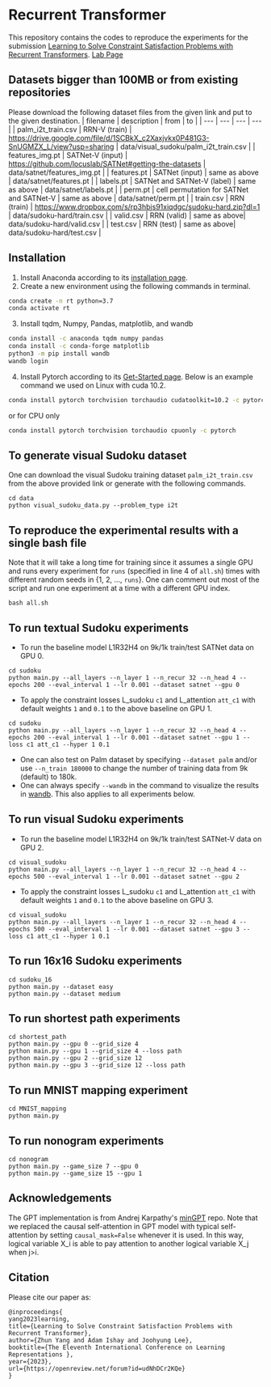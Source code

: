 # Recurrent Transformer
This repository contains the codes to reproduce the experiments for the submission [Learning to Solve Constraint Satisfaction Problems with Recurrent Transformers](https://openreview.net/pdf?id=udNhDCr2KQe).
[Lab Page](https://azreasoners.github.io/ARG-webpage/)

## Datasets bigger than 100MB or from existing repositories
Please download the following dataset files from the given link and put to the given destination.
| filename | description | from | to |
| --- | --- | --- | --- |
| palm_i2t_train.csv | RRN-V (train) | https://drive.google.com/file/d/1SCBkX_c2Xaxjvkx0P481G3-SnUGMZX_L/view?usp=sharing | data/visual_sudoku/palm_i2t_train.csv |
| features_img.pt | SATNet-V (input) | https://github.com/locuslab/SATNet#getting-the-datasets | data/satnet/features_img.pt |
| features.pt | SATNet (input) | same as above | data/satnet/features.pt |
| labels.pt | SATNet and SATNet-V (label) | same as above | data/satnet/labels.pt |
| perm.pt | cell permutation for SATNet and SATNet-V | same as above | data/satnet/perm.pt |
| train.csv | RRN (train) | https://www.dropbox.com/s/rp3hbjs91xiqdgc/sudoku-hard.zip?dl=1 | data/sudoku-hard/train.csv |
| valid.csv | RRN (valid) | same as above| data/sudoku-hard/valid.csv |
| test.csv | RRN (test) | same as above| data/sudoku-hard/test.csv |

## Installation
1. Install Anaconda according to its [installation page](https://docs.conda.io/projects/conda/en/latest/user-guide/install/index.html).
2. Create a new environment using the following commands in terminal.
```bash
conda create -n rt python=3.7
conda activate rt
```
3. Install tqdm, Numpy, Pandas, matplotlib, and wandb
```bash
conda install -c anaconda tqdm numpy pandas
conda install -c conda-forge matplotlib
python3 -m pip install wandb
wandb login
```
4. Install Pytorch according to its [Get-Started page](https://pytorch.org/get-started/locally/). Below is an example command we used on Linux with cuda 10.2.
```bash
conda install pytorch torchvision torchaudio cudatoolkit=10.2 -c pytorch
```
or for CPU only
```bash
conda install pytorch torchvision torchaudio cpuonly -c pytorch
```

## To generate visual Sudoku dataset
One can download the visual Sudoku training dataset `palm_i2t_train.csv` from the above provided link or generate with the following commands.
```
cd data
python visual_sudoku_data.py --problem_type i2t
```

## To reproduce the experimental results with a single bash file
Note that it will take a long time for training since it assumes a single GPU and runs every experiment for `runs` (specified in line 4 of `all.sh`) times with different random seeds in {1, 2, ..., `runs`}. One can comment out most of the script and run one experiment at a time with a different GPU index.
```
bash all.sh
```

## To run textual Sudoku experiments
- To run the baseline model L1R32H4 on 9k/1k train/test SATNet data on GPU 0.
```
cd sudoku
python main.py --all_layers --n_layer 1 --n_recur 32 --n_head 4 --epochs 200 --eval_interval 1 --lr 0.001 --dataset satnet --gpu 0
```
- To apply the constraint losses L_sudoku `c1` and L_attention `att_c1` with default weights `1` and  `0.1` to the above baseline on GPU 1.
```
cd sudoku
python main.py --all_layers --n_layer 1 --n_recur 32 --n_head 4 --epochs 200 --eval_interval 1 --lr 0.001 --dataset satnet --gpu 1 --loss c1 att_c1 --hyper 1 0.1
```
- One can also test on Palm dataset by specifying `--dataset palm` and/or use `--n_train 180000` to change the number of training data from 9k (default) to 180k.
- One can always specify `--wandb` in the command to visualize the results in [wandb](https://wandb.ai/). This also applies to all experiments below.

## To run visual Sudoku experiments
- To run the baseline model L1R32H4 on 9k/1k train/test SATNet-V data on GPU 2.
```
cd visual_sudoku
python main.py --all_layers --n_layer 1 --n_recur 32 --n_head 4 --epochs 500 --eval_interval 1 --lr 0.001 --dataset satnet --gpu 2
```
- To apply the constraint losses L_sudoku `c1` and L_attention `att_c1` with default weights `1` and  `0.1` to the above baseline on GPU 3.
```
cd visual_sudoku
python main.py --all_layers --n_layer 1 --n_recur 32 --n_head 4 --epochs 500 --eval_interval 1 --lr 0.001 --dataset satnet --gpu 3 --loss c1 att_c1 --hyper 1 0.1
```

## To run 16x16 Sudoku experiments
```
cd sudoku_16
python main.py --dataset easy
python main.py --dataset medium
```

## To run shortest path experiments
```
cd shortest_path
python main.py --gpu 0 --grid_size 4
python main.py --gpu 1 --grid_size 4 --loss path
python main.py --gpu 2 --grid_size 12
python main.py --gpu 3 --grid_size 12 --loss path
```

## To run MNIST mapping experiment

```
cd MNIST_mapping
python main.py
```

## To run nonogram experiments
```
cd nonogram
python main.py --game_size 7 --gpu 0
python main.py --game_size 15 --gpu 1
```



## Acknowledgements
The GPT implementation is from Andrej Karpathy's [minGPT](https://github.com/karpathy/minGPT) repo. Note that we replaced the causal self-attention in GPT model with typical self-attention by setting `causal_mask=False` whenever it is used. In this way, logical variable X_i is able to pay attention to another logical variable X_j when j>i.


## Citation
Please cite our paper as:
```
@inproceedings{
yang2023learning,
title={Learning to Solve Constraint Satisfaction Problems with Recurrent Transformer},
author={Zhun Yang and Adam Ishay and Joohyung Lee},
booktitle={The Eleventh International Conference on Learning Representations },
year={2023},
url={https://openreview.net/forum?id=udNhDCr2KQe}
}
```
